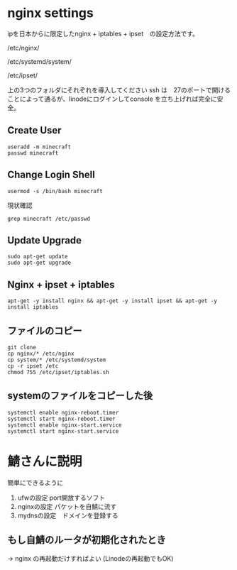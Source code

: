 # nginx settings

ipを日本からに限定したnginx + iptables + ipset　の設定方法です。

/etc/nginx/

/etc/systemd/system/

/etc/ipset/

上の3つのフォルダにそれぞれを導入してください
ssh は　27のポートで開けることによって通るが、linodeにログインしてconsole を立ち上げれば完全に安全。

## Create User

```
useradd -m minecraft
passwd minecraft
```

## Change Login Shell

```
usermod -s /bin/bash minecraft
```
現状確認
```
grep minecraft /etc/passwd
```

## Update Upgrade
```
sudo apt-get update
sudo apt-get upgrade
```

## Nginx + ipset + iptables

```
apt-get -y install nginx && apt-get -y install ipset && apt-get -y install iptables
```
## ファイルのコピー
```
git clone 
cp nginx/* /etc/nginx
cp system/* /etc/systemd/system
cp -r ipset /etc
chmod 755 /etc/ipset/iptables.sh
```

## systemのファイルをコピーした後
```
systemctl enable nginx-reboot.timer
systemctl start nginx-reboot.timer
systemctl enable nginx-start.service
systemctl start nginx-start.service
```
# 鯖さんに説明

簡単にできるように　
1. ufwの設定 port開放するソフト
2. nginxの設定 パケットを自鯖に流す
3. mydnsの設定　ドメインを登録する

## もし自鯖のルータが初期化されたとき

-> nginx の再起動だけすればよい (Linodeの再起動でもOK)
